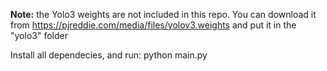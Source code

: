 
**Note:** the Yolo3 weights are not included in this repo. You can download it from https://pjreddie.com/media/files/yolov3.weights and put it in the "yolo3" folder

Install all dependecies, and run: python main.py
